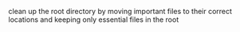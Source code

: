 clean up the root directory by moving important files to their correct locations and keeping only essential files in the root

